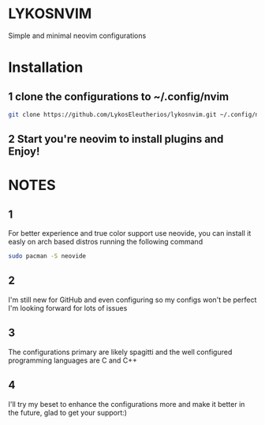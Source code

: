 # LYKOSNVIM

Simple and minimal neovim configurations

# Installation

## 1 clone the configurations to ~/.config/nvim
```bash
git clone https://github.com/LykosEleutherios/lykosnvim.git ~/.config/nvim 
```
## 2 Start you're neovim to install plugins and Enjoy!

# NOTES
## 1
For better experience and true color support use neovide, you can install it easly on arch based distros running the following command
```bash
sudo pacman -S neovide
```
## 2
I'm still new for GitHub and even configuring so my configs won't be perfect I'm looking forward for lots of issues

## 3
The configurations primary are likely spagitti and the well configured programming languages are C and C++

## 4

I'll try my beset to enhance the configurations more and make it better in the future, glad to get your support:)

